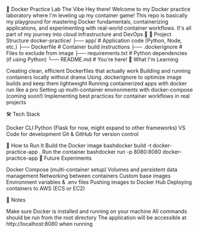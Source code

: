 🐳 Docker Practice Lab
The Vibe
Hey there! Welcome to my Docker practice laboratory where I'm leveling up my container game! This repo is basically my playground for mastering Docker fundamentals, containerizing applications, and experimenting with real-world container workflows. It's all part of my journey into cloud infrastructure and DevOps 🚀
📂 Project Structure
docker-practice/
├── app/                # Application code (Python, Node, etc.)
├── Dockerfile          # Container build instructions
├── .dockerignore       # Files to exclude from image
├── requirements.txt    # Python dependencies (if using Python)
└── README.md           # You're here!
💭 What I'm Learning

Creating clean, efficient Dockerfiles that actually work
Building and running containers locally without drama
Using .dockerignore to optimize image builds and keep them lightweight
Running containerized apps with docker run like a pro
Setting up multi-container environments with docker-compose (coming soon!)
Implementing best practices for container workflows in real projects

🛠️ Tech Stack

Docker CLI
Python (Flask for now, might expand to other frameworks)
VS Code for development
Git & GitHub for version control

🚀 How to Run It
Build the Docker image
bashdocker build -t docker-practice-app .
Run the container
bashdocker run -p 8080:8080 docker-practice-app
🔮 Future Experiments

Docker Compose (multi-container setup)
Volumes and persistent data management
Networking between containers
Custom base images
Environment variables & .env files
Pushing images to Docker Hub
Deploying containers to AWS (ECS or EC2)

📝 Notes

Make sure Docker is installed and running on your machine
All commands should be run from the root directory
The application will be accessible at http://localhost:8080 when running
